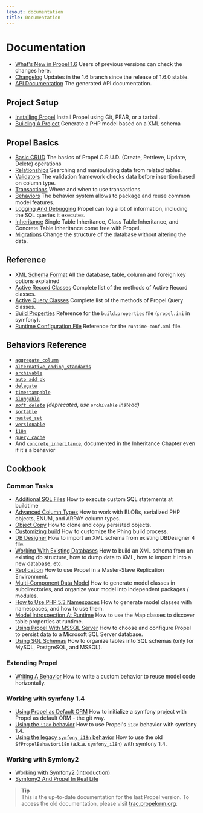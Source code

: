 ```yaml
---
layout: documentation
title: Documentation
---
```


# Documentation #

 * [What's New in Propel 1.6](whats-new.html) Users of previous versions can check the changes here.
 * [Changelog](https://raw.github.com/propelorm/Propel/master/CHANGELOG) Updates in the 1.6 branch since the release of 1.6.0 stable.
 * [API Documentation](http://api.propelorm.org/) The generated API documentation.

## Project Setup ##

 * [Installing Propel](01-installation.html) Install Propel using Git, PEAR, or a tarball.
 * [Building A Project](02-buildtime.html) Generate a PHP model based on a XML schema

## Propel Basics ##

* [Basic CRUD](03-basic-crud.html) The basics of Propel C.R.U.D. (Create, Retrieve, Update, Delete) operations
* [Relationships](04-relationships.html) Searching and manipulating data from related tables.
* [Validators](05-validators.html) The validation framework checks data before insertion based on column type.
* [Transactions](06-transactions.html) Where and when to use transactions.
* [Behaviors](07-behaviors.html) The behavior system allows to package and reuse common model features.
* [Logging And Debugging](08-logging.html) Propel can log a lot of information, including the SQL queries it executes.
* [Inheritance](09-inheritance.html) Single Table Inheritance, Class Table Inheritance, and Concrete Table Inheritance come free with Propel.
* [Migrations](10-migrations.html) Change the structure of the database without altering the data.

## Reference ##

* [XML Schema Format](../reference/schema.html) All the database, table, column and foreign key options explained
* [Active Record Classes](../reference/active-record.html) Complete list of the methods of Active Record classes.
* [Active Query Classes](../reference/model-criteria.html) Complete list of the methods of Propel Query classes.
* [Build Properties](../reference/buildtime-configuration.html) Reference for the `build.properties` file (`propel.ini` in symfony).
* [Runtime Configuration File](../reference/runtime-configuration.html) Reference for the `runtime-conf.xml` file.

## Behaviors Reference ##

* [`aggregate_column`](../behaviors/aggregate-column.html)
* [`alternative_coding_standards`](../behaviors/alternative-coding-standards.html)
* [`archivable`](../behaviors/archivable.html)
* [`auto_add_pk`](../behaviors/auto-add-pk.html)
* [`delegate`](../behaviors/delegate.html)
* [`timestampable`](../behaviors/timestampable.html)
* [`sluggable`](../behaviors/sluggable.html)
* *[`soft_delete`](../behaviors/soft-delete.html) (deprecated, use `archivable` instead)*
* [`sortable`](../behaviors/sortable.html)
* [`nested_set`](../behaviors/nested-set.html)
* [`versionable`](../behaviors/versionable.html)
* [`i18n`](../behaviors/i18n.html)
* [`query_cache`](../behaviors/query-cache.html)
* And [`concrete_inheritance`](09-inheritance.html), documented in the Inheritance Chapter even if it's a behavior

## Cookbook ##

### Common Tasks ###

* [Additional SQL Files](../cookbook/adding-additional-sql-files.html) How to execute custom SQL statements at buildtime
* [Advanced Column Types](../cookbook/advanced-column-types.html) How to work with BLOBs, serialized PHP objects, ENUM, and ARRAY column types.
* [Object Copy](../cookbook/copying-persisted-objects.html) How to clone and copy persisted objects.
* [Customizing build](../cookbook/customizing-build.html) How to customize the Phing build process.
* [DB Designer](../cookbook/dbdesigner.html) How to import an XML schema from existing DBDesigner 4 file.
* [Working With Existing Databases](../cookbook/working-with-existing-databases.html) How to build an XML schema from an existing db structure, how to dump data to XML, how to import it into a new database, etc.
* [Replication](../cookbook/replication.html) How to use Propel in a Master-Slave Replication Environment.
* [Multi-Component Data Model](../cookbook/multi-component-data-model.html) How to generate model classes in subdirectories, and organize your model into independent packages / modules.
* [How to Use PHP 5.3 Namespaces](../cookbook/namespaces.html) How to generate model classes with namespaces, and how to use them.
* [Model Introspection At Runtime](../cookbook/runtime-introspection.html) How to use the Map classes to discover table properties at runtime.
* [Using Propel With MSSQL Server](../cookbook/using-mssql-server.html) How to choose and configure Propel to persist data to a Microsoft SQL Server database.
* [Using SQL Schemas](../cookbook/using-sql-schemas.html) How to organize tables into SQL schemas (only for MySQL, PostgreSQL, and MSSQL).

### Extending Propel ###

* [Writing A Behavior](../cookbook/writing-behavior.html) How to write a custom behavior to reuse model code horizontally.

### Working with symfony 1.4 ###

* [Using Propel as Default ORM](../cookbook/symfony1/init-a-Symfony-project-with-Propel-git-way) How to initialize a symfony project with Propel as default ORM - the git way.
* [Using the `i18n` behavior](../cookbook/symfony1/how-to-use-old-SfPropelBehaviori18n-with-sf1.4) How to use Propel's `i18n` behavior with symfony 1.4.
* [Using the legacy `symfony_i18n` behavior](../cookbook/symfony1/how-to-use-old-SfPropelBehaviori18n-with-sf1.4) How to use the old `SfPropelBehaviori18n` (a.k.a. `symfony_i18n`) with symfony 1.4.

### Working with Symfony2 ###

* [Working with Symfony2 (Introduction)](../cookbook/symfony2/working-with-symfony2.html)
* [Symfony2 And Propel In Real Life](../cookbook/symfony2/symfony2-and-propel-in-real-life.html)

>**Tip**<br />This is the up-to-date documentation for the last Propel version. To access the old documentation, please visit [trac.propelorm.org](http://trac.propelorm.org).
